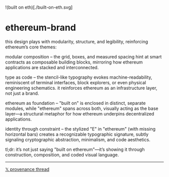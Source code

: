 !(built on eth)[./built-on-eth.svg]

# ethereum-brand

this design plays with modularity, structure, and legibility, reinforcing ethereum’s core themes:

modular composition – the grid, boxes, and measured spacing hint at smart contracts as composable building blocks, mirroring how ethereum applications are stacked and interconnected.

type as code – the stencil-like typography evokes machine-readability, reminiscent of terminal interfaces, block explorers, or even physical engineering schematics. it reinforces ethereum as an infrastructure layer, not just a brand.

ethereum as foundation – "built on" is enclosed in distinct, separate modules, while "ethereum" spans across both, visually acting as the base layer—a structural metaphor for how ethereum underpins decentralized applications.

identity through constraint – the stylized "E" in "ethereum" (with missing horizontal bars) creates a recognizable typographic signature, subtly signaling cryptographic abstraction, minimalism, and code aesthetics.

tl;dr: it’s not just saying "built on ethereum"—it’s showing it through construction, composition, and coded visual language.

---

[𝕏 provenance thread](https://x.com/jackbutcher/status/1887207127305068958)

